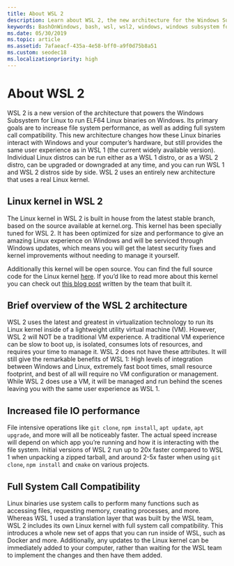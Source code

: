 ```yaml
---
title: About WSL 2
description: Learn about WSL 2, the new architecture for the Windows Subsystem for Linux. Read an overview of the architecture and information about the Linux kernel.
keywords: BashOnWindows, bash, wsl, wsl2, windows, windows subsystem for linux, windowssubsystem, ubuntu, debian, suse, windows 10, install
ms.date: 05/30/2019
ms.topic: article
ms.assetid: 7afaeacf-435a-4e58-bff0-a9f0d75b8a51
ms.custom: seodec18
ms.localizationpriority: high
---
```


# About WSL 2

WSL 2 is a new version of the architecture that powers the Windows Subsystem for Linux to run ELF64 Linux binaries on Windows. Its primary goals are to increase file system performance, as well as adding full system call compatibility. This new architecture changes how these Linux binaries interact with Windows and your computer’s hardware, but still provides the same user experience as in WSL 1 (the current widely available version). Individual Linux distros can be run either as a WSL 1 distro, or as a WSL 2 distro, can be upgraded or downgraded at any time, and you can run WSL 1 and WSL 2 distros side by side. WSL 2 uses an entirely new architecture that uses a real Linux kernel.

## Linux kernel in WSL 2

The Linux kernel in WSL 2 is built in house from the latest stable branch, based on the source available at kernel.org. This kernel has been specially tuned for WSL 2. It has been optimized for size and performance to give an amazing Linux experience on Windows and will be serviced through Windows updates, which means you will get the latest security fixes and kernel improvements without needing to manage it yourself.

Additionally this kernel will be open source. You can find the full source code for the Linux kernel [here](https://github.com/microsoft/WSL2-Linux-Kernel). If you’d like to read more about this kernel you can check out [this blog post](https://devblogs.microsoft.com/commandline/shipping-a-linux-kernel-with-windows/) written by the team that built it.

## Brief overview of the WSL 2 architecture

WSL 2 uses the latest and greatest in virtualization technology to run its Linux kernel inside of a lightweight utility virtual machine (VM). However, WSL 2 will NOT be a traditional VM experience. A traditional VM experience can be slow to boot up, is isolated, consumes lots of resources, and requires your time to manage it. WSL 2 does not have these attributes. It will still give the remarkable benefits of WSL 1: High levels of integration between Windows and Linux, extremely fast boot times, small resource footprint, and best of all will require no VM configuration or management. While WSL 2 does use a VM, it will be managed and run behind the scenes leaving you with the same user experience as WSL 1.

## Increased file IO performance

File intensive operations like `git clone`, `npm install`, `apt update`, `apt upgrade`, and more will all be noticeably faster. The actual speed increase will depend on which app you’re running and how it is interacting with the file system. Initial versions of WSL 2 run up to 20x faster compared to WSL 1 when unpacking a zipped tarball, and around 2-5x faster when using `git clone`, `npm install` and `cmake` on various projects.

## Full System Call Compatibility

Linux binaries use system calls to perform many functions such as accessing files, requesting memory, creating processes, and more. Whereas WSL 1 used a translation layer that was built by the WSL team, WSL 2 includes its own Linux kernel with full system call compatibility. This introduces a whole new set of apps that you can run inside of WSL, such as Docker and more. Additionally, any updates to the Linux kernel can be immediately added to your computer, rather than waiting for the WSL team to implement the changes and then have them added.

